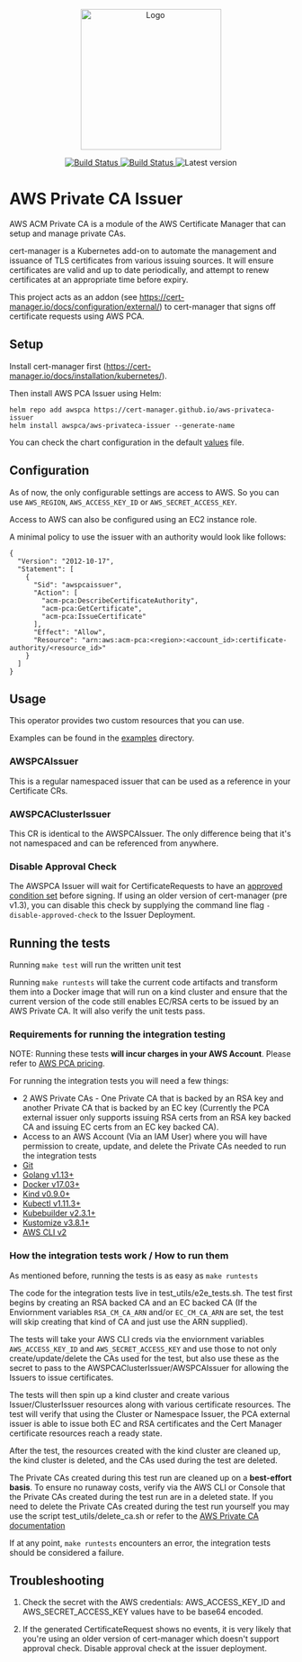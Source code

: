 <p align="center"><img src="assets/logo.png" alt="Logo" width="250px" /></p>
<p align="center">
<a href="https://github.com/cert-manager/aws-privateca-issuer/actions">
<img alt="Build Status" src="https://github.com/cert-manager/aws-privateca-issuer/workflows/CI/badge.svg" />
</a>
<a href="https://goreportcard.com/report/github.com/cert-manager/aws-privateca-issuer">
<img alt="Build Status" src="https://goreportcard.com/badge/github.com/cert-manager/aws-privateca-issuer" />
</a>
<img alt="Latest version" src="https://img.shields.io/github/v/release/cert-manager/aws-privateca-issuer?color=success&sort=semver" />
</p>

# AWS Private CA Issuer

AWS ACM Private CA is a module of the AWS Certificate Manager that can setup and manage private CAs.

cert-manager is a Kubernetes add-on to automate the management and issuance of TLS certificates from various issuing sources.
It will ensure certificates are valid and up to date periodically, and attempt to renew certificates at an appropriate time before expiry.

This project acts as an addon (see https://cert-manager.io/docs/configuration/external/) to cert-manager that signs off certificate requests using AWS PCA.

## Setup

Install cert-manager first (https://cert-manager.io/docs/installation/kubernetes/).

Then install AWS PCA Issuer using Helm:

```shell
helm repo add awspca https://cert-manager.github.io/aws-privateca-issuer
helm install awspca/aws-privateca-issuer --generate-name
```

You can check the chart configuration in the default [values](https://github.com/cert-manager/aws-privateca-issuer/blob/master/charts/aws-pca-issuer/values.yaml) file.


## Configuration

As of now, the only configurable settings are access to AWS. So you can use `AWS_REGION`, `AWS_ACCESS_KEY_ID` or `AWS_SECRET_ACCESS_KEY`.

Access to AWS can also be configured using an EC2 instance role.

A minimal policy to use the issuer with an authority would look like follows:

```
{
  "Version": "2012-10-17",
  "Statement": [
    {
      "Sid": "awspcaissuer",
      "Action": [
        "acm-pca:DescribeCertificateAuthority",
        "acm-pca:GetCertificate",
        "acm-pca:IssueCertificate"
      ],
      "Effect": "Allow",
      "Resource": "arn:aws:acm-pca:<region>:<account_id>:certificate-authority/<resource_id>"
    }
  ]
}
```

## Usage

This operator provides two custom resources that you can use.

Examples can be found in the [examples](https://github.com/cert-manager/aws-privateca-issuer/tree/master/config/examples/) directory.

### AWSPCAIssuer

This is a regular namespaced issuer that can be used as a reference in your Certificate CRs.

### AWSPCAClusterIssuer

This CR is identical to the AWSPCAIssuer. The only difference being that it's not namespaced and can be referenced from anywhere.

### Disable Approval Check

The AWSPCA Issuer will wait for CertificateRequests to have an [approved condition
set](https://cert-manager.io/docs/concepts/certificaterequest/#approval) before
signing. If using an older version of cert-manager (pre v1.3), you can disable
this check by supplying the command line flag `-disable-approved-check` to the
Issuer Deployment.

## Running the tests

Running ```make test``` will run the written unit test

Running ```make runtests``` will take the current code artifacts and transform them into a Docker image that will run on a kind cluster and ensure that the current version of the code still enables EC/RSA certs to be issued by an AWS Private CA. It will also verify the unit tests pass.

### Requirements for running the integration testing

NOTE: Running these tests **will incur charges in your AWS Account**. Please refer to [AWS PCA pricing](https://aws.amazon.com/certificate-manager/pricing/).


For running the integration tests you will need a few things:
* 2 AWS Private CAs - One Private CA that is backed by an RSA key and another Private CA that is backed by an EC key (Currently the PCA external issuer only supports issuing RSA certs from an RSA key backed CA and issuing EC certs from an EC key backed CA).
* Access to an AWS Account (Via an IAM User) where you will have permission to create, update, and delete the Private CAs needed to run the integration tests
* [Git](https://git-scm.com/)
* [Golang v1.13+](https://golang.org/)
* [Docker v17.03+](https://docs.docker.com/install/)
* [Kind v0.9.0+](https://kind.sigs.k8s.io/docs/user/quick-start/)
* [Kubectl v1.11.3+](https://kubernetes.io/docs/tasks/tools/install-kubectl/)
* [Kubebuilder v2.3.1+](https://book.kubebuilder.io/quick-start.html#installation)
* [Kustomize v3.8.1+](https://kustomize.io/)
* [AWS CLI v2](https://docs.aws.amazon.com/cli/latest/userguide/cli-chap-install.html)

### How the integration tests work / How to run them

As mentioned before, running the tests is as easy as ```make runtests```

The code for the integration tests live in test_utils/e2e_tests.sh. The test first begins by creating an RSA backed CA and an EC backed CA (If the Enviornment variables ```RSA_CM_CA_ARN``` and/or ```EC_CM_CA_ARN``` are set, the test will skip creating that kind of CA and just use the ARN supplied). 

The tests will take your AWS CLI creds via the enviornment variables ```AWS_ACCESS_KEY_ID``` and ```AWS_SECRET_ACCESS_KEY``` and use those to not only create/update/delete the CAs used for the test, but also use these as the secret to pass to the AWSPCAClusterIssuer/AWSPCAIssuer for allowing the Issuers to issue certificates.

The tests will then spin up a kind cluster and create various Issuer/ClusterIssuer resources along with various certificate resources. The test will verify that using the Cluster or Namespace Issuer, the PCA external issuer is able to issue both EC and RSA certificates and the Cert Manager certificate resources reach a ready state.

After the test, the resources created with the kind cluster are cleaned up, the kind cluster is deleted, and the CAs used during the test are deleted.

The Private CAs created during this test run are cleaned up on a **best-effort basis**. To ensure no runaway costs, verify via the AWS CLI or Console that the Private CAs created during the test run are in a deleted state. If you need to delete the Private CAs created during the test run yourself you may use the script test_utils/delete_ca.sh or refer to the [AWS Private CA documentation](https://docs.aws.amazon.com/acm-pca/latest/userguide/PCADeleteCA.html)

If at any point, ```make runtests``` encounters an error, the integration tests should be considered a failure.

## Troubleshooting

1. Check the secret with the AWS credentials: AWS_ACCESS_KEY_ID and AWS_SECRET_ACCESS_KEY values have to be base64 encoded.

2. If the generated CertificateRequest shows no events, it is very likely that you're using an older version of cert-manager which doesn't support approval check. Disable approval check at the issuer deployment.

